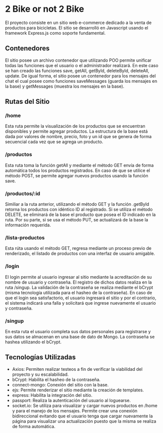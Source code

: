 # 2 Bike or not 2 Bike
El proyecto consiste en un sitio web e-commerce dedicado a la venta de productos para bicicletas.
El sitio se desarrolló en Javascript usando el framework Express.js como soporte fundamental.

## Contenedores
El sitio posee un archivo contenedor que utilizando POO permite unificar todas las funciones que el usuario o el administrador realizará. En este caso se han creado las funciones save, getAll, getById, deleteById, deleteAll, update. De igual forma, el sitio posee un contenedor para los mensajes del chat el cual posee como funciones saveMessages (guarda los mensajes en la base) y getMessages (muestra los mensajes en la base).

## Rutas del Sitio

### /home
Esta ruta permite la visualización de los productos que se encuentran disponibles y permite agregar productos. La estructura de la base está dada por valores de nombre, precio, foto y un id que se genera de forma secuencial cada vez que se agrega un producto. 

### /productos
Esta ruta toma la función getAll y mediante el método GET envía de forma automática todos los productos registrados.
En caso de que se utilice el método POST, se permite agregar nuevos productos usando la función save.


### /productos/:id
Similiar a la ruta anterior, utilizando el método GET y la función .getById retorna los productos con idéntico ID al registrado. Si se utiliza el método DELETE, se eliminará de la base el producto que posea el ID indicado en la ruta. Por su parte, si se usa el método PUT, se actualizará de la base la información requerida.

### /lista-productos
Esta rúta usando el método GET, regresa mediante un proceso previo de renderizado, el listado de productos con una interfaz de usuario amigable.
 

### /login
El login permite al usuario ingresar al sitio mediante la acreditación de su nombre de usuario y contraseña. El registro de dichos datos realiza en la ruta /singup. La validación de la contraseña se realiza mediante el bCrypt (misma tecnología utilizada para el hasheo de la contraseña). En caso de que el login sea satisfactorio, el usuario ingresará el sitio y por el contrario, el sistema indicará una falla y solicitará que ingrese nuevamente el usuario y contraseña. 

### /singup
En esta ruta el usuario completa sus datos personales para registrarse y sus datos se almacenan en una base de dato de Mongo. La contraseña se hashea utilizando el bCrypt.

## Tecnologías Utilizadas
* Axios: Permiten realizar testeos a fin de verificar la viabilidad del proyecto y su escalabilidad.
* bCrypt: Habilita el hasheo de la contraseña.
* connect-mongo: Conexión del sitio con la base.
* ejs: Permite renderizar el sitio mediante la creación de templates.
* express: Habilita la integración del sitio.
* passport: Realiza la autenticación del usuario al loguearse.
* socket.io: Se utiliza para visualizar y cargar nuevos productos en /home y para el manejo de los mensajes. Permite crear una conexión bidireccional evitando que el usuario tenga que cargar nuevamente la página para visualizar una actualización puesto que la misma se realiza de forma automática.